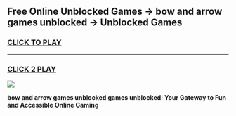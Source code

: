 
## Free Online Unblocked Games → bow and arrow games unblocked → Unblocked Games
<h3>
<a href="https://premium.freeplayer.one?title=bow_and_arrow_games_unblocked&ref=21F">CLICK TO PLAY</a></h3>
<hr>

<h3>
<a href="https://premium.freeplayer.one?title=bow_and_arrow_games_unblocked&ref=21F">CLICK 2 PLAY</a>
  
</h3>

<a href="https://premium.freeplayer.one?title=bow_and_arrow_games_unblocked&ref=21F/"><img src="https://clearcache.store/games.png"></a>


**bow and arrow games unblocked games unblocked: Your Gateway to Fun and Accessible Online Gaming**
